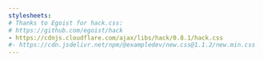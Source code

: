 ```yaml
---
stylesheets:
# Thanks to Egoist for hack.css: 
# https://github.com/egoist/hack
- https://cdnjs.cloudflare.com/ajax/libs/hack/0.8.1/hack.css
#- https://cdn.jsdelivr.net/npm/@exampledev/new.css@1.1.2/new.min.css
---
```

